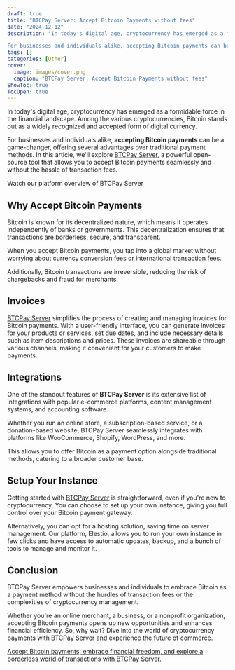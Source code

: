 ```yaml
---
draft: true
title: "BTCPay Server: Accept Bitcoin Payments without fees"
date: "2024-12-12"
description: "In today's digital age, cryptocurrency has emerged as a formidable force in the financial landscape. Among the various cryptocurrencies, Bitcoin stands out as a widely recognized and accepted form of digital currency.

For businesses and individuals alike, accepting Bitcoin payments can be a game-changer, offering several advantages over"
tags: []
categories: [Other]
cover:
  image: images/cover.png
  caption: "BTCPay Server: Accept Bitcoin Payments without fees"
ShowToc: true
TocOpen: true
---
```



In today's digital age, cryptocurrency has emerged as a formidable force in the financial landscape. Among the various cryptocurrencies, Bitcoin stands out as a widely recognized and accepted form of digital currency. 

For businesses and individuals alike, **accepting Bitcoin payments** can be a game\-changer, offering several advantages over traditional payment methods. In this article, we'll explore [BTCPay Server](https://elest.io/open-source/btcpay?ref=blog.elest.io), a powerful open\-source tool that allows you to accept Bitcoin payments seamlessly and without the hassle of transaction fees.



Watch our platform overview of BTCPay Server



## Why Accept Bitcoin Payments

Bitcoin is known for its decentralized nature, which means it operates independently of banks or governments. This decentralization ensures that transactions are borderless, secure, and transparent. 

When you accept Bitcoin payments, you tap into a global market without worrying about currency conversion fees or international transaction fees. 

Additionally, Bitcoin transactions are irreversible, reducing the risk of chargebacks and fraud for merchants.

## Invoices

[BTCPay Server](https://elest.io/open-source/btcpay?ref=blog.elest.io) simplifies the process of creating and managing invoices for Bitcoin payments. With a user\-friendly interface, you can generate invoices for your products or services, set due dates, and include necessary details such as item descriptions and prices. These invoices are shareable through various channels, making it convenient for your customers to make payments.

## Integrations

One of the standout features of **BTCPay Server** is its extensive list of integrations with popular e\-commerce platforms, content management systems, and accounting software. 

Whether you run an online store, a subscription\-based service, or a donation\-based website, BTCPay Server seamlessly integrates with platforms like WooCommerce, Shopify, WordPress, and more. 

This allows you to offer Bitcoin as a payment option alongside traditional methods, catering to a broader customer base.

## Setup Your Instance

Getting started with [BTCPay Server](https://elest.io/open-source/btcpay?ref=blog.elest.io) is straightforward, even if you're new to cryptocurrency. You can choose to set up your own instance, giving you full control over your Bitcoin payment gateway. 

Alternatively, you can opt for a hosting solution, saving time on server management. Our platform, Elestio, allows you to run your own instance in few clicks and have access to automatic updates, backup, and a bunch of tools to manage and monitor it.

## Conclusion

 BTCPay Server empowers businesses and individuals to embrace Bitcoin as a payment method without the hurdles of transaction fees or the complexities of cryptocurrency management. 

Whether you're an online merchant, a business, or a nonprofit organization, accepting Bitcoin payments opens up new opportunities and enhances financial efficiency. So, why wait? Dive into the world of cryptocurrency payments with BTCPay Server and experience the future of commerce.

[Accept Bitcoin payments, embrace financial freedom, and explore a borderless world of transactions with BTCPay Server.](https://elest.io/open-source/btcpay?ref=blog.elest.io)



